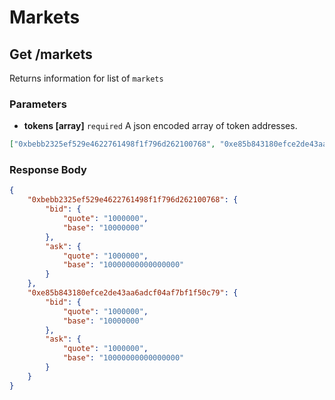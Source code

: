 # Markets

## Get /markets

Returns information for list of ```markets```

### Parameters
* **tokens [array]** ```required``` A json encoded array of token addresses. 
```json
["0xbebb2325ef529e4622761498f1f796d262100768", "0xe85b843180efce2de43aa6adcf04af7bf1f50c79"]
```

### Response Body
```json
{
    "0xbebb2325ef529e4622761498f1f796d262100768": {
        "bid": {
            "quote": "1000000",
            "base": "10000000"
        },
        "ask": {
            "quote": "1000000",
            "base": "10000000000000000"
        }
    },
    "0xe85b843180efce2de43aa6adcf04af7bf1f50c79": {
        "bid": {
            "quote": "1000000",
            "base": "10000000"
        },
        "ask": {
            "quote": "1000000",
            "base": "10000000000000000"
        }
    }
}
```
